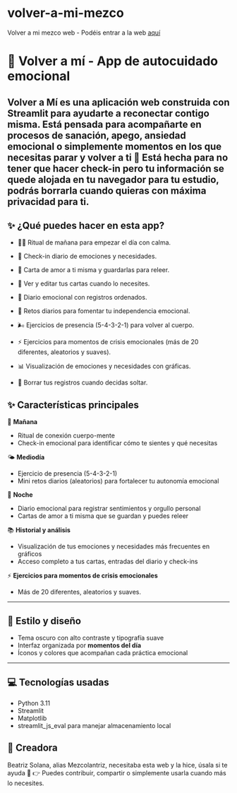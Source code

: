# volver-a-mi-mezco
Volver a mi mezco web - Podéis entrar a la web [aquí](https://volver-a-mi-mezco.streamlit.app/)

# 🌼 Volver a mí - App de autocuidado emocional

**Volver a Mí** es una aplicación web construida con Streamlit para ayudarte a reconectar contigo misma. Está pensada para acompañarte en procesos de sanación, apego, ansiedad emocional o simplemente momentos en los que necesitas parar y volver a ti 💛
Está hecha para no tener que hacer check-in pero tu información se quede alojada en tu navegador para tu estudio, podrás borrarla cuando quieras con máxima privacidad para ti.
---

## ✨ ¿Qué puedes hacer en esta app?  
  
- 🧘‍♀️ Ritual de mañana para empezar el día con calma.

- 📓 Check-in diario de emociones y necesidades.

- 💌 Carta de amor a ti misma y guardarlas para releer.

- 📂 Ver y editar tus cartas cuando lo necesites.

- 📓 Diario emocional con registros ordenados.

- 🌱 Retos diarios para fomentar tu independencia emocional.

- 🌬️ Ejercicios de presencia (5-4-3-2-1) para volver al cuerpo.

- ⚡ Ejercicios para momentos de crisis emocionales (más de 20 diferentes, aleatorios y suaves).

- 📊 Visualización de emociones y necesidades con gráficas.

- 🧹 Borrar tus registros cuando decidas soltar.

## ✨ Características principales

🌅 **Mañana**
- Ritual de conexión cuerpo-mente
- Check-in emocional para identificar cómo te sientes y qué necesitas

🌤️ **Mediodía**
- Ejercicio de presencia (5-4-3-2-1)
- Mini retos diarios (aleatorios) para fortalecer tu autonomía emocional

🌙 **Noche**
- Diario emocional para registrar sentimientos y orgullo personal
- Cartas de amor a ti misma que se guardan y puedes releer

📚 **Historial y análisis**
- Visualización de tus emociones y necesidades más frecuentes en gráficos
- Acceso completo a tus cartas, entradas del diario y check-ins

⚡ **Ejercicios para momentos de crisis emocionales**
 - Más de 20 diferentes, aleatorios y suaves.

---

## 🎨 Estilo y diseño

- Tema oscuro con alto contraste y tipografía suave
- Interfaz organizada por **momentos del día**
- Íconos y colores que acompañan cada práctica emocional

---

## 💻 Tecnologías usadas

- Python 3.11
- Streamlit
- Matplotlib
- streamlit_js_eval para manejar almacenamiento local


## 🧠 Creadora  
Beatriz Solana, alias Mezcolantriz, necesitaba esta web y la hice, úsala si te ayuda 🫶
👉 Puedes contribuir, compartir o simplemente usarla cuando más lo necesites.